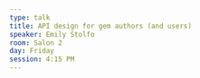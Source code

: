 ```yaml
---
type: talk
title: API design for gem authors (and users)
speaker: Emily Stolfo
room: Salon 2
day: Friday
session: 4:15 PM
---
```

